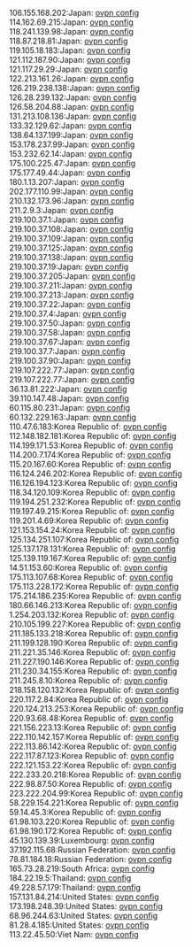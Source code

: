 106.155.168.202:Japan: [ovpn config](vpn/106_155_168_202.ovpn)  
114.162.69.215:Japan: [ovpn config](vpn/114_162_69_215.ovpn)  
118.241.139.98:Japan: [ovpn config](vpn/118_241_139_98.ovpn)  
118.87.218.81:Japan: [ovpn config](vpn/118_87_218_81.ovpn)  
119.105.18.183:Japan: [ovpn config](vpn/119_105_18_183.ovpn)  
121.112.187.90:Japan: [ovpn config](vpn/121_112_187_90.ovpn)  
121.117.29.29:Japan: [ovpn config](vpn/121_117_29_29.ovpn)  
122.213.161.26:Japan: [ovpn config](vpn/122_213_161_26.ovpn)  
126.219.238.138:Japan: [ovpn config](vpn/126_219_238_138.ovpn)  
126.28.239.132:Japan: [ovpn config](vpn/126_28_239_132.ovpn)  
126.58.204.88:Japan: [ovpn config](vpn/126_58_204_88.ovpn)  
131.213.108.136:Japan: [ovpn config](vpn/131_213_108_136.ovpn)  
133.32.129.62:Japan: [ovpn config](vpn/133_32_129_62.ovpn)  
138.64.137.199:Japan: [ovpn config](vpn/138_64_137_199.ovpn)  
153.178.237.99:Japan: [ovpn config](vpn/153_178_237_99.ovpn)  
153.232.62.14:Japan: [ovpn config](vpn/153_232_62_14.ovpn)  
175.100.225.47:Japan: [ovpn config](vpn/175_100_225_47.ovpn)  
175.177.49.44:Japan: [ovpn config](vpn/175_177_49_44.ovpn)  
180.1.13.207:Japan: [ovpn config](vpn/180_1_13_207.ovpn)  
202.177.110.99:Japan: [ovpn config](vpn/202_177_110_99.ovpn)  
210.132.173.96:Japan: [ovpn config](vpn/210_132_173_96.ovpn)  
211.2.9.3:Japan: [ovpn config](vpn/211_2_9_3.ovpn)  
219.100.37.1:Japan: [ovpn config](vpn/219_100_37_1.ovpn)  
219.100.37.108:Japan: [ovpn config](vpn/219_100_37_108.ovpn)  
219.100.37.109:Japan: [ovpn config](vpn/219_100_37_109.ovpn)  
219.100.37.125:Japan: [ovpn config](vpn/219_100_37_125.ovpn)  
219.100.37.138:Japan: [ovpn config](vpn/219_100_37_138.ovpn)  
219.100.37.19:Japan: [ovpn config](vpn/219_100_37_19.ovpn)  
219.100.37.205:Japan: [ovpn config](vpn/219_100_37_205.ovpn)  
219.100.37.211:Japan: [ovpn config](vpn/219_100_37_211.ovpn)  
219.100.37.213:Japan: [ovpn config](vpn/219_100_37_213.ovpn)  
219.100.37.22:Japan: [ovpn config](vpn/219_100_37_22.ovpn)  
219.100.37.4:Japan: [ovpn config](vpn/219_100_37_4.ovpn)  
219.100.37.50:Japan: [ovpn config](vpn/219_100_37_50.ovpn)  
219.100.37.58:Japan: [ovpn config](vpn/219_100_37_58.ovpn)  
219.100.37.67:Japan: [ovpn config](vpn/219_100_37_67.ovpn)  
219.100.37.7:Japan: [ovpn config](vpn/219_100_37_7.ovpn)  
219.100.37.90:Japan: [ovpn config](vpn/219_100_37_90.ovpn)  
219.107.222.77:Japan: [ovpn config](vpn/219_107_222_77.ovpn)  
219.107.222.77:Japan: [ovpn config](vpn/219_107_222_77.ovpn)  
36.13.81.222:Japan: [ovpn config](vpn/36_13_81_222.ovpn)  
39.110.147.48:Japan: [ovpn config](vpn/39_110_147_48.ovpn)  
60.115.80.231:Japan: [ovpn config](vpn/60_115_80_231.ovpn)  
60.132.229.163:Japan: [ovpn config](vpn/60_132_229_163.ovpn)  
110.47.6.183:Korea Republic of: [ovpn config](vpn/110_47_6_183.ovpn)  
112.148.182.181:Korea Republic of: [ovpn config](vpn/112_148_182_181.ovpn)  
114.199.171.53:Korea Republic of: [ovpn config](vpn/114_199_171_53.ovpn)  
114.200.7.174:Korea Republic of: [ovpn config](vpn/114_200_7_174.ovpn)  
115.20.167.60:Korea Republic of: [ovpn config](vpn/115_20_167_60.ovpn)  
116.124.246.202:Korea Republic of: [ovpn config](vpn/116_124_246_202.ovpn)  
116.126.194.123:Korea Republic of: [ovpn config](vpn/116_126_194_123.ovpn)  
118.34.120.109:Korea Republic of: [ovpn config](vpn/118_34_120_109.ovpn)  
119.194.251.232:Korea Republic of: [ovpn config](vpn/119_194_251_232.ovpn)  
119.197.49.215:Korea Republic of: [ovpn config](vpn/119_197_49_215.ovpn)  
119.201.4.69:Korea Republic of: [ovpn config](vpn/119_201_4_69.ovpn)  
121.153.154.24:Korea Republic of: [ovpn config](vpn/121_153_154_24.ovpn)  
125.134.251.107:Korea Republic of: [ovpn config](vpn/125_134_251_107.ovpn)  
125.137.178.131:Korea Republic of: [ovpn config](vpn/125_137_178_131.ovpn)  
125.139.119.167:Korea Republic of: [ovpn config](vpn/125_139_119_167.ovpn)  
14.51.153.60:Korea Republic of: [ovpn config](vpn/14_51_153_60.ovpn)  
175.113.107.68:Korea Republic of: [ovpn config](vpn/175_113_107_68.ovpn)  
175.113.228.172:Korea Republic of: [ovpn config](vpn/175_113_228_172.ovpn)  
175.214.186.235:Korea Republic of: [ovpn config](vpn/175_214_186_235.ovpn)  
180.66.146.213:Korea Republic of: [ovpn config](vpn/180_66_146_213.ovpn)  
1.254.203.132:Korea Republic of: [ovpn config](vpn/1_254_203_132.ovpn)  
210.105.199.227:Korea Republic of: [ovpn config](vpn/210_105_199_227.ovpn)  
211.185.133.218:Korea Republic of: [ovpn config](vpn/211_185_133_218.ovpn)  
211.199.128.190:Korea Republic of: [ovpn config](vpn/211_199_128_190.ovpn)  
211.221.35.146:Korea Republic of: [ovpn config](vpn/211_221_35_146.ovpn)  
211.227.190.146:Korea Republic of: [ovpn config](vpn/211_227_190_146.ovpn)  
211.230.34.155:Korea Republic of: [ovpn config](vpn/211_230_34_155.ovpn)  
211.245.8.10:Korea Republic of: [ovpn config](vpn/211_245_8_10.ovpn)  
218.158.120.132:Korea Republic of: [ovpn config](vpn/218_158_120_132.ovpn)  
220.117.2.84:Korea Republic of: [ovpn config](vpn/220_117_2_84.ovpn)  
220.124.213.253:Korea Republic of: [ovpn config](vpn/220_124_213_253.ovpn)  
220.93.68.48:Korea Republic of: [ovpn config](vpn/220_93_68_48.ovpn)  
221.156.223.13:Korea Republic of: [ovpn config](vpn/221_156_223_13.ovpn)  
222.110.142.157:Korea Republic of: [ovpn config](vpn/222_110_142_157.ovpn)  
222.113.86.142:Korea Republic of: [ovpn config](vpn/222_113_86_142.ovpn)  
222.117.87.123:Korea Republic of: [ovpn config](vpn/222_117_87_123.ovpn)  
222.121.153.22:Korea Republic of: [ovpn config](vpn/222_121_153_22.ovpn)  
222.233.20.218:Korea Republic of: [ovpn config](vpn/222_233_20_218.ovpn)  
222.98.87.50:Korea Republic of: [ovpn config](vpn/222_98_87_50.ovpn)  
223.222.204.99:Korea Republic of: [ovpn config](vpn/223_222_204_99.ovpn)  
58.229.154.221:Korea Republic of: [ovpn config](vpn/58_229_154_221.ovpn)  
59.14.45.3:Korea Republic of: [ovpn config](vpn/59_14_45_3.ovpn)  
61.98.103.220:Korea Republic of: [ovpn config](vpn/61_98_103_220.ovpn)  
61.98.190.172:Korea Republic of: [ovpn config](vpn/61_98_190_172.ovpn)  
45.130.139.39:Luxembourg: [ovpn config](vpn/45_130_139_39.ovpn)  
37.192.115.68:Russian Federation: [ovpn config](vpn/37_192_115_68.ovpn)  
78.81.184.18:Russian Federation: [ovpn config](vpn/78_81_184_18.ovpn)  
165.73.28.219:South Africa: [ovpn config](vpn/165_73_28_219.ovpn)  
184.22.19.5:Thailand: [ovpn config](vpn/184_22_19_5.ovpn)  
49.228.57.179:Thailand: [ovpn config](vpn/49_228_57_179.ovpn)  
157.131.84.214:United States: [ovpn config](vpn/157_131_84_214.ovpn)  
173.198.248.39:United States: [ovpn config](vpn/173_198_248_39.ovpn)  
68.96.244.63:United States: [ovpn config](vpn/68_96_244_63.ovpn)  
81.28.4.185:United States: [ovpn config](vpn/81_28_4_185.ovpn)  
113.22.45.50:Viet Nam: [ovpn config](vpn/113_22_45_50.ovpn)  
